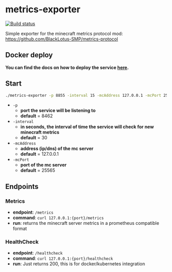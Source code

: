 # metrics-exporter

[![Build status](https://github.com/BlackLotus-SMP/metrics-exporter/actions/workflows/build.yml/badge.svg)](https://github.com/BlackLotus-SMP/metrics-exporter/actions/workflows/build.yml)

Simple exporter for the minecraft metrics protocol mod: https://github.com/BlackLotus-SMP/metrics-protocol

## Docker deploy

**You can find the docs on how to deploy the service [here](https://github.com/BlackLotus-SMP/MetricsExporter/blob/master/docs/README.md).**

## Start

```bash
./metrics-exporter -p 8855 -interval 15 -mcAddress 127.0.0.1 -mcPort 25565
```
- `-p`
  - **port the service will be listening to**
  - **default** = 8462
- `-interval`
  - **in seconds, the interval of time the service will check for new minecraft metrics**
  - **default** = 30
- `-mcAddress`
  - **address (ip/dns) of the mc server**
  - **default** = 127.0.0.1
- `-mcPort`
    - **port of the mc server**
    - **default** = 25565

## Endpoints

### Metrics
- **endpoint**: `/metrics`
- **command**: `curl 127.0.0.1:{port}/metrics`
- **run**: returns the minecraft server metrics in a prometheus compatible format

### HealthCheck
- **endpoint**: `/healthcheck`
- **command**: `curl 127.0.0.1:{port}/healthcheck`
- **run**: Just returns 200, this is for docker/kubernetes integration